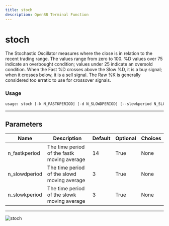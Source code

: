 ```yaml
---
title: stoch
description: OpenBB Terminal Function
---
```


# stoch

The Stochastic Oscillator measures where the close is in relation to the recent trading range. The values range from zero to 100. %D values over 75 indicate an overbought condition; values under 25 indicate an oversold condition. When the Fast %D crosses above the Slow %D, it is a buy signal; when it crosses below, it is a sell signal. The Raw %K is generally considered too erratic to use for crossover signals.

### Usage 
```python
usage: stoch [-k N_FASTKPERIOD] [-d N_SLOWDPERIOD] [--slowkperiod N_SLOWKPERIOD]
```
---
## Parameters

| Name | Description | Default | Optional | Choices |
| ---- | ----------- | ------- | -------- | ------- |
| n_fastkperiod | The time period of the fastk moving average | 14 | True | None |
| n_slowdperiod | The time period of the slowd moving average | 3 | True | None |
| n_slowkperiod | The time period of the slowk moving average | 3 | True | None |
---
![stoch](https://user-images.githubusercontent.com/46355364/154311913-d58e58bb-d116-44dd-ae4b-44e59c25f22a.png)

